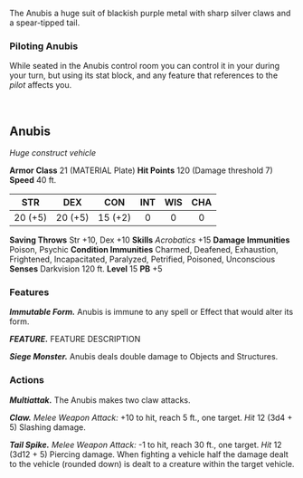 The Anubis a huge suit of blackish purple metal with sharp silver claws and a spear-tipped tail.


### Piloting Anubis
While seated in the Anubis control room you can control it in your during your turn, but using its stat block, and any feature that references to the *pilot* affects you.

<br>

## Anubis
*Huge construct vehicle*

**Armor Class** 21 (MATERIAL Plate)
**Hit Points** 120 (Damage threshold 7)
**Speed** 40 ft.

|   STR   |   DEX   |   CON   |   INT   |   WIS   |   CHA   |
|:-------:|:-------:|:-------:|:-------:|:-------:|:-------:|
| 20 (+5) | 20 (+5) | 15 (+2) |    0    |    0    |    0    |

**Saving Throws** Str +10, Dex +10
**Skills** *Acrobatics* +15
**Damage Immunities** Poison, Psychic
**Condition Immunities** Charmed, Deafened, Exhaustion, Frightened, Incapacitated, Paralyzed, Petrified, Poisoned, Unconscious
**Senses** Darkvision 120 ft.
**Level** 15 **PB** +5

### Features
***Immutable Form.***
Anubis is immune to any spell or Effect that would alter its form.

***FEATURE.*** FEATURE DESCRIPTION

***Siege Monster.***
Anubis deals double damage to Objects and Structures.


### Actions
***Multiattak.*** The Anubis makes two claw attacks.

***Claw.*** *Melee Weapon Attack:* +10 to hit, reach 5 ft., one target. *Hit* 12 (3d4 + 5) Slashing damage.

***Tail Spike.*** *Melee Weapon Attack:* -1 to hit, reach 30 ft., one target. *Hit* 12 (3d12 + 5) Piercing damage. When fighting a vehicle half the damage dealt to the vehicle (rounded down) is dealt to a creature within the target vehicle.
